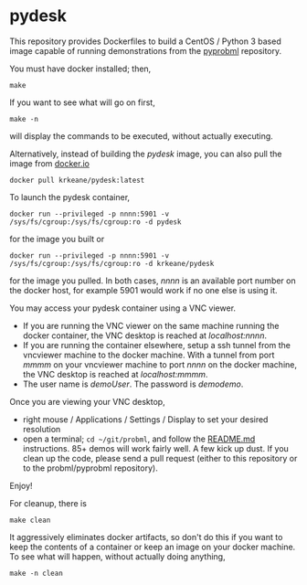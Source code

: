 # pydesk

This repository provides Dockerfiles to build a CentOS / Python 3 
based image capable of running demonstrations from the 
[pyprobml](https://github.com/probml/pyprobml) repository.

You must have docker installed; then, 

`
make
`

If you want to see what will go on first, 

`
make -n
`

will display the commands to be executed, without actually executing.

Alternatively, instead of building the _pydesk_ image, you can also pull the image from [docker.io](https://cloud.docker.com/app/krkeane/repository/docker/krkeane/pydesk/general)

`
docker pull krkeane/pydesk:latest
`

To launch the pydesk container, 

`
docker run --privileged -p nnnn:5901 -v /sys/fs/cgroup:/sys/fs/cgroup:ro -d pydesk
`

for the image you built or

`
docker run --privileged -p nnnn:5901 -v /sys/fs/cgroup:/sys/fs/cgroup:ro -d krkeane/pydesk 
`

for the image you pulled. In both cases, _nnnn_ is an available port number on the docker host, for example 5901 would work if no one else is using it.


You may access your pydesk container using a VNC viewer.  
*  If you are running the VNC viewer on the same machine running the docker container, the VNC desktop is reached at _localhost:nnnn_.
*  If you are running the container elsewhere, setup a ssh tunnel from the vncviewer machine to the docker machine. With a tunnel from port _mmmm_ on your vncviewer machine to port _nnnn_ on the docker machine, the VNC desktop is reached at _localhost:mmmm_.
*  The user name is _demoUser_.  The password is _demodemo_.

Once you are viewing your VNC desktop, 
*  right mouse / Applications / Settings / Display to set your desired resolution
*  open a terminal; `cd ~/git/probml`, and follow the [README.md](https://github.com/probml/pyprobml) instructions.  85+ demos will work fairly well.  A few kick up dust.  If you clean up the code, please send a pull request (either to this repository or to the probml/pyprobml repository).

Enjoy!

For cleanup, there is

`
make clean
`

It aggressively eliminates docker artifacts, so don't do this if you want to keep the contents of a container or keep an image on your docker machine. To see what will happen, without actually doing anything, 

`
make -n clean
`

